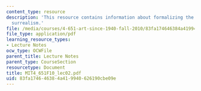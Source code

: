 ```yaml
---
content_type: resource
description: 'This resource contains information about formalizing the unconcious:
  surrealism.'
file: /media/courses/4-651-art-since-1940-fall-2010/83fa174646384a419940626190cbe09e_MIT4_651F10_lec02.pdf
file_type: application/pdf
learning_resource_types:
- Lecture Notes
ocw_type: OCWFile
parent_title: Lecture Notes
parent_type: CourseSection
resourcetype: Document
title: MIT4_651F10_lec02.pdf
uid: 83fa1746-4638-4a41-9940-626190cbe09e
---
```

